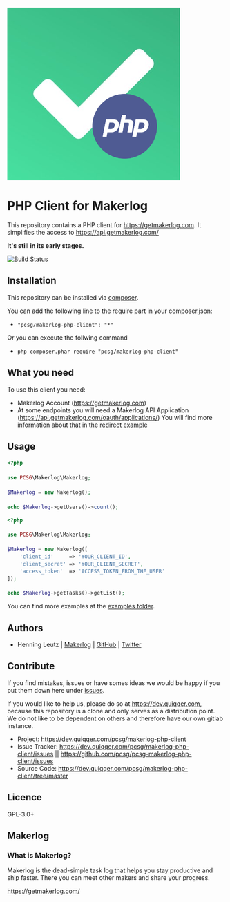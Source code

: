 ![Makerlog PHP Client](makerlog-php-client.png)


PHP Client for Makerlog
======

This repository contains a PHP client for https://getmakerlog.com. 
It simplifies the access to https://api.getmakerlog.com/

**It's still in its early stages.**

[![Build Status](https://travis-ci.com/pcsg/pcsg-makerlog-php-client.svg?branch=master)](https://travis-ci.com/pcsg/pcsg-makerlog-php-client)

Installation
------

This repository can be installed via [composer](https://getcomposer.org/).  

You can add the following line to the require part in your composer.json:

- `"pcsg/makerlog-php-client": "*"`

Or you can execute the follwing command

- `php composer.phar require "pcsg/makerlog-php-client"`


What you need
------

To use this client you need:

- Makerlog Account (https://getmakerlog.com)
- At some endpoints you will need a Makerlog API Application 
(https://api.getmakerlog.com/oauth/applications/)
You will find more information about that in the [redirect example](https://github.com/pcsg/pcsg-makerlog-php-client/blob/master/examples/oauth/redirect.php)


Usage
------

```php
<?php

use PCSG\Makerlog\Makerlog;

$Makerlog = new Makerlog();

echo $Makerlog->getUsers()->count();
```


```php
<?php

use PCSG\Makerlog\Makerlog;

$Makerlog = new Makerlog([
    'client_id'     => 'YOUR_CLIENT_ID',
    'client_secret' => 'YOUR_CLIENT_SECRET',
    'access_token'  => 'ACCESS_TOKEN_FROM_THE_USER'
]);

echo $Makerlog->getTasks()->getList();
```


You can find more examples at the [examples folder](examples).

Authors
------

- Henning Leutz | [Makerlog](https://getmakerlog.com/@dehenne) 
                | [GitHub](https://github.com/dehenne/) 
                | [Twitter](https://twitter.com/de_henne)


Contribute
------

If you find mistakes, issues or have somes ideas we would be happy 
if you put them down here under [issues](https://github.com/pcsg/pcsg-makerlog-php-client/issues).
  
If you would like to help us, please do so at https://dev.quiqqer.com, because this repository is a 
clone and only serves as a distribution point. 
We do not like to be dependent on others and therefore have our own gitlab instance.

- Project: https://dev.quiqqer.com/pcsg/makerlog-php-client
- Issue Tracker: https://dev.quiqqer.com/pcsg/makerlog-php-client/issues || https://github.com/pcsg/pcsg-makerlog-php-client/issues
- Source Code: https://dev.quiqqer.com/pcsg/makerlog-php-client/tree/master


Licence
------

GPL-3.0+



Makerlog
------

### What is Makerlog?

Makerlog is the dead-simple task log that helps you stay productive and ship faster.
There you can meet other makers and share your progress.

https://getmakerlog.com/
